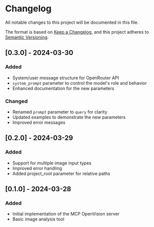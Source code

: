 # Changelog

All notable changes to this project will be documented in this file.

The format is based on [Keep a Changelog](https://keepachangelog.com/en/1.0.0/),
and this project adheres to [Semantic Versioning](https://semver.org/spec/v2.0.0.html).

## [0.3.0] - 2024-03-30

### Added

- System/user message structure for OpenRouter API
- `system_prompt` parameter to control the model's role and behavior
- Enhanced documentation for the new parameters

### Changed

- Renamed `prompt` parameter to `query` for clarity
- Updated examples to demonstrate the new parameters
- Improved error messages

## [0.2.0] - 2024-03-29

### Added

- Support for multiple image input types
- Improved error handling
- Added project_root parameter for relative paths

## [0.1.0] - 2024-03-28

### Added

- Initial implementation of the MCP OpenVision server
- Basic image analysis tool
